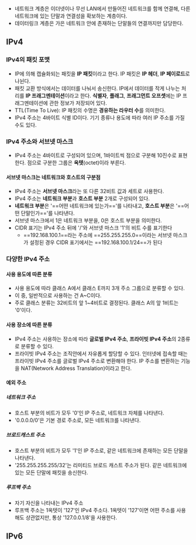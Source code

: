 - 네트워크 계층은 이더넷이나 무선 LAN에서 만들어진 네트워크를 함께 연결해, 다른 네트워크에 있는 단말과 연결성을 확보하는 계층이다.
- 데이터링크 계층은 가은 네트워크 안에 존재하는 단말들의 연결까지만 담당한다.

## IPv4
### IPv4의 패킷 포맷
- IP에 의해 캡슐화되는 패킷을 **IP 패킷**이라고 한다. IP 패킷은 **IP 헤더**, **IP 페이로드**로 나뉜다.
- 패킷 교환 방식에서는 데이터를 나눠서 송신한다. IP에서 데이터를 작게 나누는 처리를 **IP 프래그멘테이션**이라고 한다. **식별자**, **플래그**, **프래그먼트 오프셋**에는 IP 프래그멘테이션에 관한 정보가 저장되어 있다.
- TTL(Time To Live): IP 패킷의 수명은 **경유하는 라우터 수**를 의미한다.
- IPv4 주소는 4바이트 식별 ID이다. 기기 종류나 용도에 따라 여러 IP 주소를 가질 수도 있다.
### IPv4 주소와 서브넷 마스크
- IPv4 주소는 4바이트로 구성되어 있으며, 1바이트씩 점으로 구분해 10진수로 표현한다. 점으로 구분한 그룹은 **옥텟**(octet)이라 부른다.
#### 서브넷 마스크는 네트워크와 호스트의 구분점
- IPv4 주소는 **서브넷 마스크**라는 또 다른 32비트 값과 세트로 사용한다.
- IPv4 주소는 **네트워크 부분**과 **호스트 부분** 2개로 구성되어 있다.
- **네트워크 부분**은 '==어떤 네트워크에 있는가=='를 나타내고, **호스트 부분**은 '==어떤 단말인가=='를 나타낸다.
- 서브넷 마스크에서 1은 네트워크 부분을, 0은 호스트 부분을 의미한다.
- CIDR 표기는 IPv4 주소 뒤에 '/'와 서브넷 마스크 '1'의 비트 수를 표기한다
	- ==192.168.100.1==라는 주소에 ==255.255.255.0==이라는 서브넷 마스크가 설정된 경우 CIDR 표기에서는 ==192.168.100.1/24==가 된다
### 다양한 IPv4 주소
#### 사용 용도에 따른 분류
- 사용 용도에 따라 클래스 A에서 클래스 E까지 3개 주소 그룹으로 분류할 수 있다.
- 이 중, 일반적으로 사용하는 건 A~C이다.
- 주로 클래스 분류는 32비트의 앞 1~4비트로 결정된다. 클래스 A의 앞 1비트는 '0'이다.
#### 사용 장소에 따른 분류
- IPv4 주소는 사용하는 장소에 따라 **글로벌 IPv4 주소**, **프라이빗 IPv4 주소**의 2종류로 분류할 수 있다.
- 프라이빗 IPv4 주소는 조직안에서 자유롭게 할당할 수 있다. 인터넷에 접속할 때는 프라이빗 IPv4 주소를 글로벌 IPv4 주소로 변환해야 한다. IP 주소를 변환하는 기능을 NAT(Network Address Translation)이라고 한다.
#### 예외 주소
##### 네트워크 주소
- 호스트 부분의 비트가 모두 '0'인 IP 주소로, 네트워크 자체를 나타낸다.
- '0.0.0.0/0'은 기본 경로 주소로, 모든 네트워크를 나타낸다.
##### 브로드캐스트 주소
- 호스트 부분의 비트가 모두 '1'인 IP 주소로, 같은 네트워크에 존재하는 모든 단말을 나타낸다.
- '255.255.255.255/32'는 리미티드 브로드 캐스트 주소가 된다. 같은 네트워크에 있는 모든 단말에 패킷을 송신한다.
##### 루프백 주소
- 자기 자신을 나타내는 IPv4 주소
- 루프백 주소는 1옥텟이 '127'인 IPv4 주소다. 1옥텟이 '127'이면 어떤 주소를 사용해도 상관없지만, 통상 '127.0.0.1/8'을 사용한다.
## IPv6
